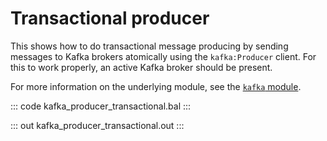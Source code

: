 # Transactional producer

This shows how to do transactional message producing by sending
messages to Kafka brokers atomically using the `kafka:Producer` client. For
this to work properly, an active Kafka broker should be present.

For more information on the underlying module, 
see the [`kafka` module](https://lib.ballerina.io/ballerinax/kafka/latest).

::: code kafka_producer_transactional.bal :::

::: out kafka_producer_transactional.out :::

